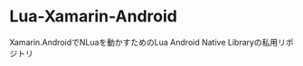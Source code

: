 Lua-Xamarin-Android
===================

Xamarin.AndroidでNLuaを動かすためのLua Android Native Libraryの私用リポジトリ
